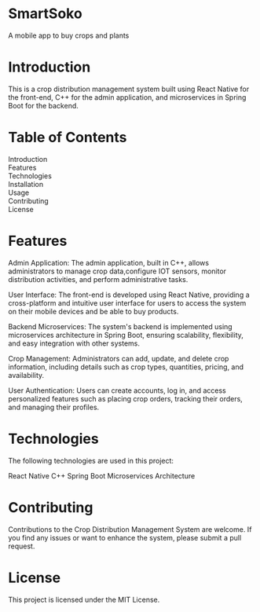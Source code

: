 # SmartSoko
A mobile app to buy crops and plants

# Introduction
This is a crop distribution management system built using React Native for the front-end, C++ for the admin application, and microservices in Spring Boot for the backend.

# Table of Contents
Introduction<br/>
Features<br/>
Technologies<br/>
Installation<br/>
Usage<br/>
Contributing<br/>
License

# Features
Admin Application: The admin application, built in C++, allows administrators to manage crop data,configure IOT sensors, monitor distribution activities, and perform administrative tasks.

User Interface: The front-end is developed using React Native, providing a cross-platform and intuitive user interface for users to access the system on their mobile devices and be able to buy products.

Backend Microservices: The system's backend is implemented using microservices architecture in Spring Boot, ensuring scalability, flexibility, and easy integration with other systems.

Crop Management: Administrators can add, update, and delete crop information, including details such as crop types, quantities, pricing, and availability.

User Authentication: Users can create accounts, log in, and access personalized features such as placing crop orders, tracking their orders, and managing their profiles.

# Technologies
The following technologies are used in this project:

React Native
C++
Spring Boot
Microservices Architecture

# Contributing
Contributions to the Crop Distribution Management System are welcome. If you find any issues or want to enhance the system, please submit a pull request.

# License
This project is licensed under the MIT License.
